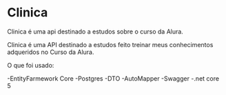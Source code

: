 # Clinica
Clinica é uma api destinado a estudos sobre o curso da Alura. 

Clinica é uma API destinado a estudos feito treinar meus conhecimentos adqueridos no Curso da Alura.

O que foi usado:

-EntityFarmework Core
-Postgres
-DTO
-AutoMapper
-Swagger
-.net core 5
